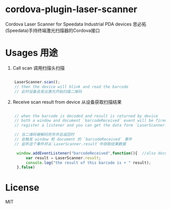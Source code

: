 # cordova-plugin-laser-scanner
Cordova Laser Scanner for Speedata Industrial PDA devices
思必拓(Speedata)手持终端激光扫描器的Cordova接口

# Usages 用途

1. Call scan 调用扫描头扫描

```javascript

    LaserScanner.scan(); 
    // then the device will blink and read the barcode
    // 此时设备会发出激光开始扫描二维码

```

2. Receive scan result from device 从设备获取扫描结果

```javascript

    // when the barcode is decoded and result is returned by device
    // both a window and document `barcodeReceived` event will be fired
    // register a listener and you can get the data form `LaserScanner.result`

    // 当二维码被解码完毕并且返回时
    // 会触发 window 和 document 的 `barcodeReceived` 事件
    // 监听这个事件并从`LaserScanner.result`中获取结果数据

     window.addEventListener("barcodeReceived",function(){  //also document.addEventListener.....
         var result = LaserScanner.result;
         console.log("the result of this barcode is + " result);
     },false)

```

# License

MIT